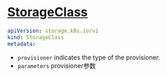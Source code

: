 # [StorageClass](https://kubernetes.io/docs/reference/kubernetes-api/config-and-storage-resources/storage-class-v1/)

```yaml
apiVersion: storage.k8s.io/v1
kind: StorageClass
metadata:
```

- `provisioner` indicates the type of the provisioner.
- `parameters` provisioner参数
